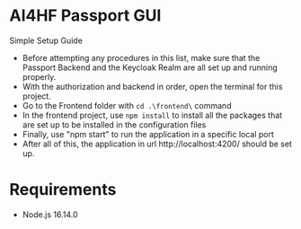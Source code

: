 # AI4HF Passport GUI

Simple Setup Guide

- Before attempting any procedures in this list, make sure that the Passport Backend and the Keycloak Realm are all set up and running properly.
- With the authorization and backend in order, open the terminal for this project.
- Go to the Frontend folder with ```cd .\frontend\``` command
- In the frontend project, use ```npm install``` to install all the packages that are set up to be installed in the configuration files
- Finally, use "npm start" to run the application in a specific local port
- After all of this, the application in url http://localhost:4200/ should be set up.

# Requirements
- Node.js 16.14.0 